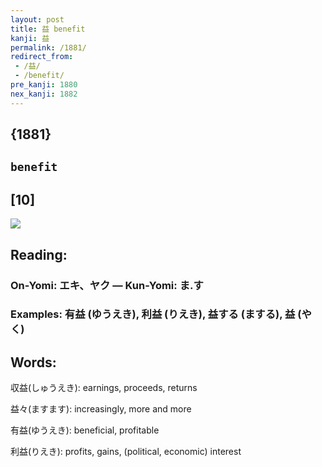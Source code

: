 ```yaml
---
layout: post
title: 益 benefit
kanji: 益
permalink: /1881/
redirect_from:
 - /益/
 - /benefit/
pre_kanji: 1880
nex_kanji: 1882
---
```


## {1881}

## `benefit`

## [10]

<div class="stroke"><img src="E79B8A.png" /></div>

## Reading:

### On-Yomi: エキ、ヤク &mdash; Kun-Yomi: ま.す

### Examples: 有益 (ゆうえき), 利益 (りえき), 益する (まする), 益 (やく)

## Words:

収益(しゅうえき): earnings, proceeds, returns

益々(ますます): increasingly, more and more

有益(ゆうえき): beneficial, profitable

利益(りえき): profits, gains, (political, economic) interest
